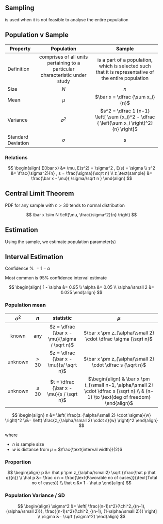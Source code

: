 ## Sampling

is used when it is not feasible to analyse the entire population

## Population v Sample

| Property           |                          Population                          |                            Sample                            |
| ------------------ | :----------------------------------------------------------: | :----------------------------------------------------------: |
| Definition         | comprises of all units pertaining to a particular characteristic under study | is a part of a population, which is selected such that it is representative of the entire population |
| Size               |                             $N$                              |                             $n$                              |
| Mean               |                            $\mu$                             |               $\bar x = \dfrac {\sum x_i}{n}$                |
| Variance           |                          $\sigma^2$                          | $s^2 = \dfrac 1 {n-1} \left[ \sum {x_i}^2 - \dfrac { \left(\sum x_i \right)^2}{n} \right]$ |
| Standard Deviation |                           $\sigma$                           |                             $s$                              |

### Relations

$$
\begin{align}
E(\bar x) &= \mu, E(s^2) = \sigma^2 , E(s) = \sigma \\
s^2 &= \frac{\sigma^2}{n} , s = \frac{\sigma}{\sqrt n} \\
z_\text{sample} &= \frac{\bar x - \mu}{ \sigma/\sqrt n }
\end{align}
$$

## Central Limit Theorem

PDF for any sample with $n>30$ tends to normal distribution

$$
\bar x \sim N \left(\mu, \frac{\sigma^2}{n} \right)
$$

## Estimation

Using the sample, we estimate population parameter(s)

## Interval Estimation

Confidence % $= 1- \alpha$

Most common is $95\%$ confidence interval estimate

$$
\begin{align}
1 - \alpha &= 0.95 \\
\alpha &= 0.05 \\
\alpha/\small 2 &= 0.025
\end{align}
$$

### Population mean

| $\sigma^2$ | $n$   | statistic | $\mu$ |
| :-------------------------------: | :---: | :-------------------------------: | :------: |
| known | any   | $z = \dfrac {\bar x - \mu}{\sigma / \sqrt n}$ | $\bar x \pm z_{\alpha/\small 2} \cdot \dfrac \sigma {\sqrt n}$ |
| unknown | $>30$ | $z = \dfrac {\bar x - \mu}{s/ \sqrt n}$ | $\bar x \pm z_{\alpha/\small 2} \cdot \dfrac s {\sqrt n}$ |
| unknown | $\le 30$ | $t = \dfrac {\bar x - \mu}{s / \sqrt n}$ | $\begin{align} & \bar x \pm t_{\small n-1, \alpha/\small 2} \cdot \dfrac s {\sqrt n} \\ & (n-1) \to \text{deg of freedom} \end{align}$ |

$$
\begin{align}
n &= \left( \frac{z_{\alpha/\small 2} \cdot \sigma}{w} \right)^2 \\&= \left( \frac{z_{\alpha/\small 2} \cdot s}{w} \right)^2
\end{align}
$$

where

- $n$ is sample size
- $w$ is distance from $\mu$ = $\frac{\text{interval width}}{2}$

### Proportion

$$
\begin{align}
p &= \hat p \pm z_{\alpha/\small2} \sqrt {\frac{\hat p \hat q}{n}} \\
\hat p &= \frac x n = \frac{\text{Favorable no of cases}}{\text{Total no of cases}} \\
\hat q &= 1 - \hat p
\end{align}
$$

### Population Variance / SD

$$
\begin{align}
\sigma^2 &= \left[
\frac{(n-1)s^2}{\chi^2_{(n-1), (\alpha/\small 2)}},
\frac{(n-1)s^2}{\chi^2_{(n-1), (1-\alpha/\small 2)}}
\right] \\
\sigma &= \sqrt {\sigma^2}
\end{align}
$$

